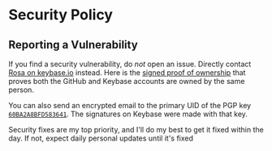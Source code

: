<!--
SPDX-FileCopyrightText: 2021 Rosa Richter

SPDX-License-Identifier: MIT
-->

# Security Policy

## Reporting a Vulnerability

If you find a security vulnerability, do _not_ open an issue.
Directly contact [Rosa on keybase.io](https://keybase.io/cantido) instead.
Here is the [signed proof of ownership](https://gist.github.com/Cantido/a76b9900c3b579020d3c)
that proves both the GitHub and Keybase accounts are owned by the same person.

You can also send an encrypted email to the primary UID of the PGP key [`60BA2A8BFD583641`].
The signatures on Keybase were made with that key.

Security fixes are my top priority, and I'll do my best to get it fixed within the day.
If not, expect daily personal updates until it's fixed

[`60BA2A8BFD583641`]: https://keybase.io/cantido/pgp_keys.asc?fingerprint=dd2c4f195e70a0d92f862d6f60ba2a8bfd583641
